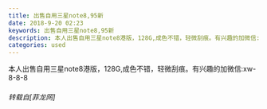 ```yaml
---
title: 出售自用三星note8,95新
date: 2018-9-20 02:23
keywords: 出售自用三星note8,95新
description: 本人出售自用三星note8港版，128G,成色不错，轻微刮痕。有兴趣的加微信:xw-8-8-8
categories: used
---
```

<td class="t_f" id="postmessage_1836699">

本人出售自用三星note8港版，128G,成色不错，轻微刮痕。有兴趣的加微信:xw-8-8-8</td>
###### 转载自[菲龙网]